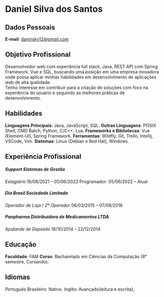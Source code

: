 # Daniel Silva dos Santos

## Dados Pessoais

**E-mail**: daninsky12@gmail.com

## Objetivo Profissional

Desenvolvedor web com experiência full stack, Java, REST API com Spring Framework, Vue e SQL, buscando uma posição em uma empresa inovadora onde possa aplicar minhas habilidades em desenvolvimento de aplicações web de alta qualidade.  
Tenho interesse em contribuir para a criação de soluções com foco na experiência do usuário e seguindo as melhores práticas de desenvolvimento.

## Habilidades

**Linguagens Principais**: Java, JavaScript, SQL.
**Outras Linguagens**: POSIX Shell, CMD Batch, Python, C/C++, Lua.
**Frameworks e Bibliotecas**: Vue (Element-UI), Spring Framework.
**Ferramentas**: Wildfly, Git, Trello, Intellij, VSCode, Vim.
**Sistemas**: Linux (Debian e Red Hat), Windows.

## Experiência Profissional

##### Support Sistemas de Gestão
*Estagiário*
16/08/2021 –  05/06/2022
Programador:
05/06/2022 –  Atual

##### Dia Brasil Sociedade Limitada
*Operador de Loja / 2º Operador*
06/03/2015 –  07/08/2018

##### Panpharma Distribuidora de Medicamentos LTDA
*Ajudande de Depósito*
16/10/2014 – 22/12/2014

## Educação

**Faculdade**: FAM
**Curso**: Bacharelado em Ciências da Computação (8° semestre, Cursando).

## Idiomas

Português Brasileiro: Nativo.
Inglês: Avançado(leitura e escrita);